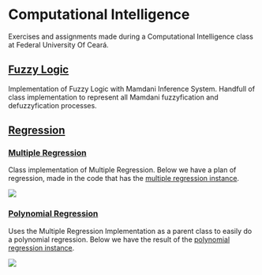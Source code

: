 # Computational Intelligence

Exercises and assignments made during a Computational Intelligence class at Federal University Of Ceará.

## [Fuzzy Logic](./assignments/FuzzyLogic/)

Implementation of Fuzzy Logic with Mamdani Inference System. Handfull of class implementation to represent all Mamdani fuzzyfication and defuzzyfication processes.

## [Regression](./assignments/Regression/)

### [Multiple Regression](./assignments/Regression/MultipleRegression.m)

Class implementation of Multiple Regression. Below we have a plan of regression, made in the code that has the [multiple regression instance](./assignments/Regression/exercise03.m).

![](https://user-images.githubusercontent.com/47287096/197187872-67372b36-a8a2-4feb-a749-38d5335a8ad6.png)

### [Polynomial Regression](./assignments/Regression/PolynomialRegression.m)

Uses the Multiple Regression Implementation as a parent class to easily do a polynomial regression. Below we have the result of the [polynomial regression instance](./assignments/Regression/exercise02.m).

![](https://user-images.githubusercontent.com/47287096/197187494-78b32b5e-1b49-4517-bf7e-922fd7f81565.png)
